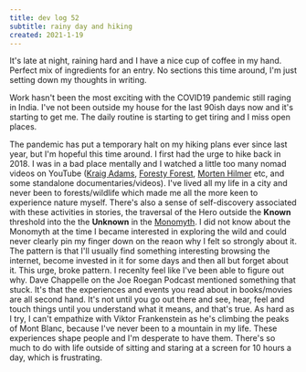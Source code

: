 ```yaml
---
title: dev log 52
subtitle: rainy day and hiking
created: 2021-1-19
---
```


It's late at night, raining hard and I have a nice cup of coffee in my hand. Perfect mix of ingredients for an entry. No sections this time around, I'm just setting down my thoughts in writing.

Work hasn't been the most exciting with the COVID19 pandemic still raging in India. I've not been outside my house for the last 90ish days now and it's starting to get me. The daily routine is starting to get tiring and I miss open places.

The pandemic has put a temporary halt on my hiking plans ever since last year, but I'm hopeful this time around. I first had the urge to hike back in 2018. I was in a bad place mentally and I watched a little too many nomad videos on YouTube ([Kraig Adams](https://www.youtube.com/user/KadamsMedia), [Foresty Forest](https://www.youtube.com/user/forestyforest), [Morten Hilmer](https://www.youtube.com/results?search_query=morten+hilmer) etc, and some standalone documentaries/videos). I've lived all my life in a city and never been to forests/wildlife which made me all the more keen to experience nature myself. There's also a sense of self-discovery associated with these activities in stories, the traversal of the Hero outside the **Known** threshold into the the **Unknown** in the [Monomyth](https://en.wikipedia.org/wiki/Hero%27s_journey). I did not know about the Monomyth at the time I became interested in exploring the wild and could never clearly pin my finger down on the reaon why I felt so strongly about it. The pattern is that I'll usually find something interesting browsing the internet, become invested in it for some days and then all but forget about it. This urge, broke pattern. I recenlty feel like I've been able to figure out why. Dave Chappelle on the Joe Roegan Podcast mentioned something that stuck. It's that the experiences and events you read about in books/movies are all second hand. It's not until you go out there and see, hear, feel and touch things until you understand what it means, and that's true. As hard as I try, I can't empathize with Viktor Frankenstein as he's climbing the peaks of Mont Blanc, because I've never been to a mountain in my life. These experiences shape people and I'm desperate to have them. There's so much to do with life outside of sitting and staring at a screen for 10 hours a day, which is frustrating.
